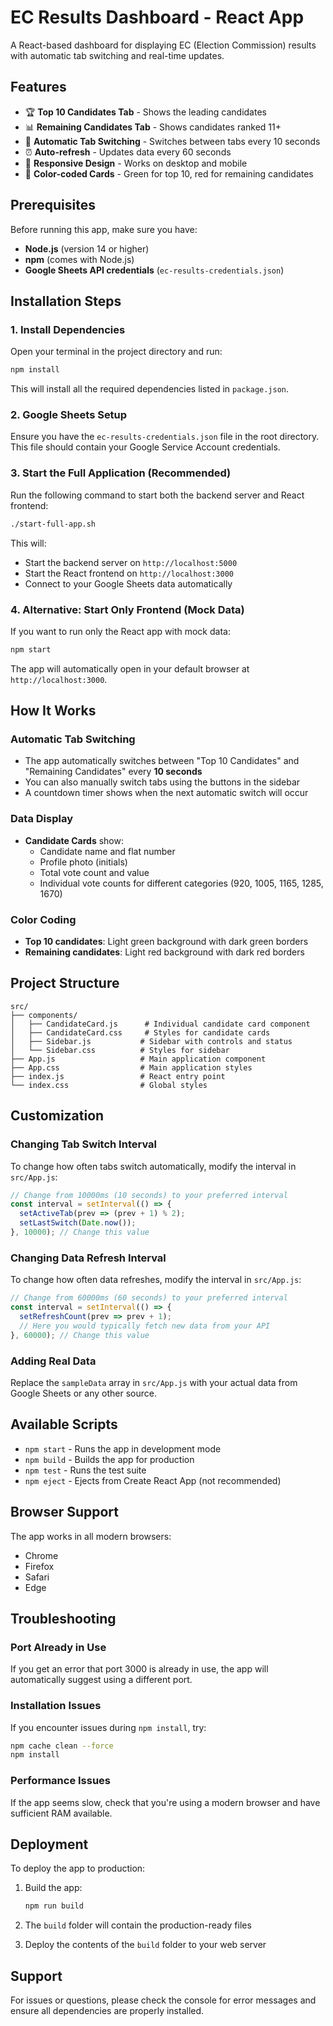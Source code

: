 # EC Results Dashboard - React App

A React-based dashboard for displaying EC (Election Commission) results with automatic tab switching and real-time updates.

## Features

- 🏆 **Top 10 Candidates Tab** - Shows the leading candidates
- 📊 **Remaining Candidates Tab** - Shows candidates ranked 11+
- 🔄 **Automatic Tab Switching** - Switches between tabs every 10 seconds
- ⏰ **Auto-refresh** - Updates data every 60 seconds
- 🎨 **Responsive Design** - Works on desktop and mobile
- 🎯 **Color-coded Cards** - Green for top 10, red for remaining candidates

## Prerequisites

Before running this app, make sure you have:

- **Node.js** (version 14 or higher)
- **npm** (comes with Node.js)
- **Google Sheets API credentials** (`ec-results-credentials.json`)

## Installation Steps

### 1. Install Dependencies

Open your terminal in the project directory and run:

```bash
npm install
```

This will install all the required dependencies listed in `package.json`.

### 2. Google Sheets Setup

Ensure you have the `ec-results-credentials.json` file in the root directory. This file should contain your Google Service Account credentials.

### 3. Start the Full Application (Recommended)

Run the following command to start both the backend server and React frontend:

```bash
./start-full-app.sh
```

This will:
- Start the backend server on `http://localhost:5000`
- Start the React frontend on `http://localhost:3000`
- Connect to your Google Sheets data automatically

### 4. Alternative: Start Only Frontend (Mock Data)

If you want to run only the React app with mock data:

```bash
npm start
```

The app will automatically open in your default browser at `http://localhost:3000`.

## How It Works

### Automatic Tab Switching
- The app automatically switches between "Top 10 Candidates" and "Remaining Candidates" every **10 seconds**
- You can also manually switch tabs using the buttons in the sidebar
- A countdown timer shows when the next automatic switch will occur

### Data Display
- **Candidate Cards** show:
  - Candidate name and flat number
  - Profile photo (initials)
  - Total vote count and value
  - Individual vote counts for different categories (920, 1005, 1165, 1285, 1670)

### Color Coding
- **Top 10 candidates**: Light green background with dark green borders
- **Remaining candidates**: Light red background with dark red borders

## Project Structure

```
src/
├── components/
│   ├── CandidateCard.js      # Individual candidate card component
│   ├── CandidateCard.css     # Styles for candidate cards
│   ├── Sidebar.js           # Sidebar with controls and status
│   └── Sidebar.css          # Styles for sidebar
├── App.js                   # Main application component
├── App.css                  # Main application styles
├── index.js                 # React entry point
└── index.css                # Global styles
```

## Customization

### Changing Tab Switch Interval
To change how often tabs switch automatically, modify the interval in `src/App.js`:

```javascript
// Change from 10000ms (10 seconds) to your preferred interval
const interval = setInterval(() => {
  setActiveTab(prev => (prev + 1) % 2);
  setLastSwitch(Date.now());
}, 10000); // Change this value
```

### Changing Data Refresh Interval
To change how often data refreshes, modify the interval in `src/App.js`:

```javascript
// Change from 60000ms (60 seconds) to your preferred interval
const interval = setInterval(() => {
  setRefreshCount(prev => prev + 1);
  // Here you would typically fetch new data from your API
}, 60000); // Change this value
```

### Adding Real Data
Replace the `sampleData` array in `src/App.js` with your actual data from Google Sheets or any other source.

## Available Scripts

- `npm start` - Runs the app in development mode
- `npm build` - Builds the app for production
- `npm test` - Runs the test suite
- `npm eject` - Ejects from Create React App (not recommended)

## Browser Support

The app works in all modern browsers:
- Chrome
- Firefox
- Safari
- Edge

## Troubleshooting

### Port Already in Use
If you get an error that port 3000 is already in use, the app will automatically suggest using a different port.

### Installation Issues
If you encounter issues during `npm install`, try:
```bash
npm cache clean --force
npm install
```

### Performance Issues
If the app seems slow, check that you're using a modern browser and have sufficient RAM available.

## Deployment

To deploy the app to production:

1. Build the app:
   ```bash
   npm run build
   ```

2. The `build` folder will contain the production-ready files

3. Deploy the contents of the `build` folder to your web server

## Support

For issues or questions, please check the console for error messages and ensure all dependencies are properly installed.
